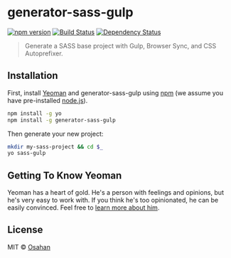 # generator-sass-gulp
[![npm version](https://badge.fury.io/js/generator-sass-gulp.svg)](https://badge.fury.io/js/generator-sass-gulp)
[![Build Status](https://travis-ci.org/osahan/generator-sass-gulp.svg?branch=master)](https://travis-ci.org/osahan/generator-sass-gulp)
[![Dependency Status](https://david-dm.org/osahan/generator-sass-gulp.svg?theme=shields.io)](https://david-dm.org/osahan/generator-sass-gulp)


> Generate a SASS base project with Gulp, Browser Sync, and CSS Autoprefixer.

## Installation

First, install [Yeoman](http://yeoman.io) and generator-sass-gulp using [npm](https://www.npmjs.com/) (we assume you have pre-installed [node.js](https://nodejs.org/)).

```bash
npm install -g yo
npm install -g generator-sass-gulp
```

Then generate your new project:

```bash
mkdir my-sass-project && cd $_
yo sass-gulp
```

## Getting To Know Yeoman

Yeoman has a heart of gold. He&#39;s a person with feelings and opinions, but he&#39;s very easy to work with. If you think he&#39;s too opinionated, he can be easily convinced. Feel free to [learn more about him](http://yeoman.io/).

## License

MIT © [Osahan]()



[npm-image]: https://badge.fury.io/js/generator-sass-gulp.svg
[npm-url]: https://npmjs.org/package/generator-sass-gulp
[travis-image]: https://travis-ci.org/osahan/generator-sass-gulp.svg?branch=master
[travis-url]: https://travis-ci.org/osahan/generator-sass-gulp
[daviddm-image]: https://david-dm.org/osahan/generator-sass-gulp.svg?theme=shields.io
[daviddm-url]: https://david-dm.org/osahan/generator-sass-gulp
[coveralls-image]: https://coveralls.io/repos/osahan/generator-sass-gulp/badge.svg
[coveralls-url]: https://coveralls.io/r/osahan/generator-sass-gulp
